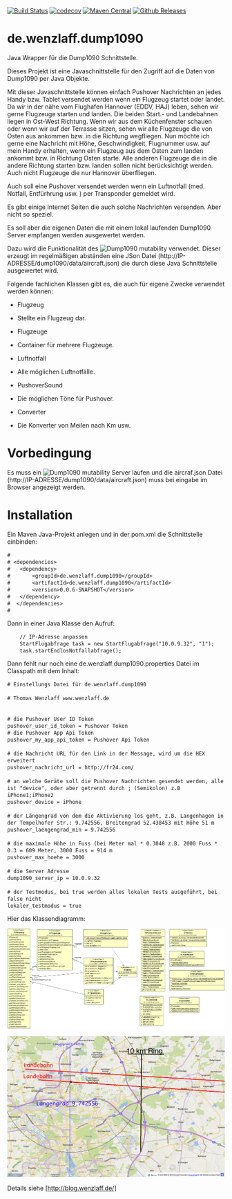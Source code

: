 [![Build Status](https://travis-ci.org/IT-Berater/de.wenzlaff.dump1090.svg?branch=master)](https://travis-ci.org/IT-Berater/de.wenzlaff.dump1090) 
[![codecov](https://codecov.io/gh/IT-Berater/de.wenzlaff.dump1090/branch/master/graph/badge.svg)](https://codecov.io/gh/IT-Berater/de.wenzlaff.dump1090) 
[![Maven Central](https://maven-badges.herokuapp.com/maven-central/de.wenzlaff.dump1090/de.wenzlaff.dump1090/badge.svg)](https://maven-badges.herokuapp.com/maven-central/de.wenzlaff.dump1090/de.wenzlaff.dump1090)
[![Github Releases](https://img.shields.io/github/downloads/atom/atom/latest/total.svg)](https://github.com/IT-Berater/de.wenzlaff.dump1090)


# de.wenzlaff.dump1090

Java Wrapper für die Dump1090 Schnittstelle.

Dieses Projekt ist eine Javaschnittstelle für den Zugriff auf die Daten von Dump1090 per Java Objekte.


Mit dieser Javaschnittstelle können einfach Pushover Nachrichten an jedes Handy bzw. Tablet versendet werden wenn ein Flugzeug startet oder landet. Da wir in der nähe vom Flughafen Hannover (EDDV, HAJ) leben, sehen wir gerne Flugzeuge starten und landen. Die beiden Start.- und Landebahnen liegen in Ost-West Richtung. Wenn wir aus dem Küchenfenster schauen oder wenn wir auf der Terrasse sitzen, sehen wir alle Flugzeuge die von Osten aus ankommen bzw. in die Richtung wegfliegen. Nun möchte ich gerne eine Nachricht mit Höhe, Geschwindigkeit, Flugnummer usw. auf mein Handy erhalten, wenn ein Flugzeug aus dem Osten zum landen ankommt bzw. in Richtung Osten starte. Alle anderen Flugzeuge die in die andere Richtung starten bzw. landen sollen nicht berücksichtigt werden. Auch nicht Flugzeuge die nur Hannover überfliegen.

Auch soll eine Pushover versendet werden wenn ein Luftnotfall (med. Notfall, Entfürhrung usw. ) per Transponder gemeldet wird.

Es gibt einige Internet Seiten die auch solche Nachrichten versenden. Aber nicht so speziel.

Es soll aber die eigenen Daten die mit einem lokal laufenden Dump1090 Server empfangen werden ausgewertet werden.

Dazu wird die Funktionalität des ![Dump1090 mutability](https://github.com/mutability/dump1090) verwendet. Dieser erzeugt im regelmäßigen abständen eine JSon Datei (http://IP-ADRESSE/dump1090/data/aircraft.json) die durch diese Java Schnittstelle ausgewertet wird.



Folgende fachlichen Klassen gibt es, die auch für eigene Zwecke verwendet werden können:

* Flugzeug
 * Stellte ein Flugzeug dar.

* Flugzeuge
 * Container für mehrere Flugzeuge.

* Luftnotfall
 * Alle möglichen Luftnotfälle.

* PushoverSound
 * Die möglichen Töne für Pushover.

* Converter
 * Die Konverter von Meilen nach Km usw.
 
 # Vorbedingung
 Es muss ein ![Dump1090 mutability](https://github.com/mutability/dump1090) Server laufen und die aircraf.json Datei (http://IP-ADRESSE/dump1090/data/aircraft.json) muss bei eingabe im Browser angezeigt werden.
 
 # Installation
 Ein Maven Java-Projekt anlegen und in der pom.xml die Schnittstelle einbinden:

	# 
	# <dependencies>
	#   <dependency>
	# 		<groupId>de.wenzlaff.dump1090</groupId>
	# 		<artifactId>de.wenzlaff.dump1090</artifactId>
	# 		<version>0.0.6-SNAPSHOT</version>
	# 	</dependency>
	#  </dependencies>
	# 
 
 Dann in einer Java Klasse den Aufruf:
 		
 	    // IP-Adresse anpassen
		StartFlugabfrage task = new StartFlugabfrage("10.0.9.32", "1");
		task.startEndlosNotfallabfrage();
		
Dann fehlt nur noch eine de.wenzlaff.dump1090.properties Datei im Classpath mit dem Inhalt:


	# Einstellungs Datei für de.wenzlaff.dump1090

	# Thomas Wenzlaff www.wenzlaff.de


	# die Pushover User ID Token
	pushover_user_id_token = Pushover Token
	# die Pushover App Api Token
	pushover_my_app_api_token = Pushover Api Token

	# die Nachricht URL für den Link in der Message, wird um die HEX erweitert
	pushover_nachricht_url = http://fr24.com/

	# an welche Geräte soll die Pushover Nachrichten gesendet werden, alle ist "device", oder aber getrennt durch ; (Semikolon) z.B iPhone1;iPhone2
	pushover_device = iPhone

	# der Längengrad von dem die Aktivierung los geht, z.B. Langenhagen in der Tempelhofer Str.: 9.742556, Breitengrad 52.438453 mit Höhe 51 m
	pushover_laengengrad_min = 9.742556

	# die maximale Höhe in Fuss (bei Meter mal * 0.3048 z.B. 2000 Fuss * 0.3 = 609 Meter, 3000 Fuss = 914 m
	pushover_max_hoehe = 3000

	# die Server Adresse 
	dump1090_server_ip = 10.0.9.32

	# der Testmodus, bei true werden alles lokalen Tests ausgeführt, bei false nicht
	lokaler_testmodus = true


 
 Hier das Klassendiagramm:
 
 ![Klassendiagramm](/bilder/Klassendiagramm.png)


![Langenhagen](/bilder/flughafen-eddv.png)


Details siehe [http://blog.wenzlaff.de/]
